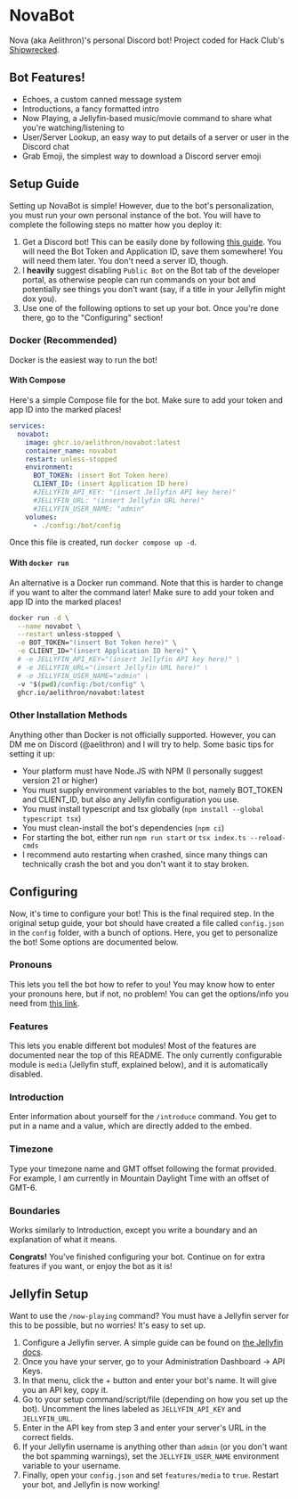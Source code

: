 # NovaBot
Nova (aka Aelithron)'s personal Discord bot!
Project coded for Hack Club's [Shipwrecked](https://shipwrecked.hackclub.com).
## Bot Features!
- Echoes, a custom canned message system
- Introductions, a fancy formatted intro
- Now Playing, a Jellyfin-based music/movie command to share what you're watching/listening to
- User/Server Lookup, an easy way to put details of a server or user in the Discord chat
- Grab Emoji, the simplest way to download a Discord server emoji
## Setup Guide
Setting up NovaBot is simple! However, due to the bot's personalization, you must run your own personal instance of the bot.
You will have to complete the following steps no matter how you deploy it:
1. Get a Discord bot! This can be easily done by following [this guide](https://discordjs.guide/preparations/setting-up-a-bot-application.html#creating-your-bot). You will need the Bot Token and Application ID, save them somewhere! You will need them later. You don't need a server ID, though.
2. I **heavily** suggest disabling `Public Bot` on the Bot tab of the developer portal, as otherwise people can run commands on your bot and potentially see things you don't want (say, if a title in your Jellyfin might dox you).
3. Use one of the following options to set up your bot. Once you're done there, go to the "Configuring" section!
### Docker (Recommended)
Docker is the easiest way to run the bot!
#### With Compose
Here's a simple Compose file for the bot.
Make sure to add your token and app ID into the marked places!
```yaml
services:
  novabot:
    image: ghcr.io/aelithron/novabot:latest
    container_name: novabot
    restart: unless-stopped
    environment:
      BOT_TOKEN: (insert Bot Token here)
      CLIENT_ID: (insert Application ID here)
      #JELLYFIN_API_KEY: "(insert Jellyfin API key here)"
      #JELLYFIN_URL: "(insert Jellyfin URL here)"
      #JELLYFIN_USER_NAME: "admin"
    volumes:
      - ./config:/bot/config
```
Once this file is created, run `docker compose up -d`.
#### With `docker run`
An alternative is a Docker run command.
Note that this is harder to change if you want to alter the command later!
Make sure to add your token and app ID into the marked places!
```sh
docker run -d \
  --name novabot \
  --restart unless-stopped \
  -e BOT_TOKEN="(insert Bot Token here)" \
  -e CLIENT_ID="(insert Application ID here)" \
  # -e JELLYFIN_API_KEY="(insert Jellyfin API key here)" \
  # -e JELLYFIN_URL="(insert Jellyfin URL here)" \
  # -e JELLYFIN_USER_NAME="admin" \
  -v "$(pwd)/config:/bot/config" \
  ghcr.io/aelithron/novabot:latest

```
### Other Installation Methods
Anything other than Docker is not officially supported. However, you can DM me on Discord (@aelithron) and I will try to help.
Some basic tips for setting it up:
- Your platform must have Node.JS with NPM (I personally suggest version 21 or higher)
- You must supply environment variables to the bot, namely BOT_TOKEN and CLIENT_ID, but also any Jellyfin configuration you use.
- You must install typescript and tsx globally (`npm install --global typescript tsx`)
- You must clean-install the bot's dependencies (`npm ci`)
- For starting the bot, either run `npm run start` or `tsx index.ts --reload-cmds`
- I recommend auto restarting when crashed, since many things can technically crash the bot and you don't want it to stay broken.
## Configuring
Now, it's time to configure your bot! This is the final required step.
In the original setup guide, your bot should have created a file called `config.json` in the `config` folder, with a bunch of options.
Here, you get to personalize the bot! Some options are documented below.
### Pronouns
This lets you tell the bot how to refer to you! You may know how to enter your pronouns here, but if not, no problem! You can get the options/info you need from [this link](https://en.pronouns.page/pronouns).
### Features
This lets you enable different bot modules! Most of the features are documented near the top of this README.
The only currently configurable module is `media` (Jellyfin stuff, explained below), and it is automatically disabled.
### Introduction
Enter information about yourself for the `/introduce` command. You get to put in a name and a value, which are directly added to the embed.
### Timezone
Type your timezone name and GMT offset following the format provided. For example, I am currently in Mountain Daylight Time with an offset of GMT-6.
### Boundaries
Works similarly to Introduction, except you write a boundary and an explanation of what it means.

**Congrats!** You've finished configuring your bot. Continue on for extra features if you want, or enjoy the bot as it is!
## Jellyfin Setup
Want to use the `/now-playing` command? You must have a Jellyfin server for this to be possible, but no worries! It's easy to set up.
1. Configure a Jellyfin server. A simple guide can be found on [the Jellyfin docs](https://jellyfin.org/docs/general/installation).
2. Once you have your server, go to your Administration Dashboard -> API Keys.
3. In that menu, click the + button and enter your bot's name. It will give you an API key, copy it.
4. Go to your setup command/script/file (depending on how you set up the bot). Uncomment the lines labeled as `JELLYFIN_API_KEY` and `JELLYFIN_URL`.
5. Enter in the API key from step 3 and enter your server's URL in the correct fields.
6. If your Jellyfin username is anything other than `admin` (or you don't want the bot spamming warnings), set the `JELLYFIN_USER_NAME` environment variable to your username.
7. Finally, open your `config.json` and set `features/media` to `true`. Restart your bot, and Jellyfin is now working!